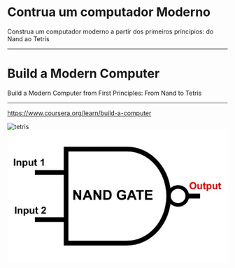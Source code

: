 # Contrua um computador Moderno

Construa um computador moderno a partir dos primeiros princípios: do Nand ao Tetris

------

# Build a Modern Computer

Build a Modern Computer from First Principles: From Nand to Tetris

------

https://www.coursera.org/learn/build-a-computer


![tetris](tretis.jpg)
![NAND](NAND.jpg)
